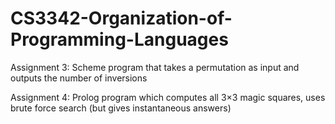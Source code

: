 # CS3342-Organization-of-Programming-Languages

Assignment 3: Scheme program that takes a permutation as input and outputs the number of inversions

Assignment 4: Prolog program which computes all 3×3 magic squares, uses brute force search (but gives instantaneous answers)
